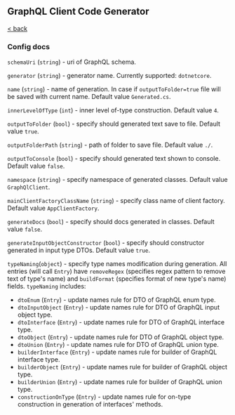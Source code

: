 ## GraphQL Client Code Generator

[< back](./index)

### Config docs

`schemaUri` (`string`) - uri of GraphQL schema.

`generator` (`string`) - generator name. Currently supported: `dotnetcore`.

`name` (`string`) - name of generation. In case if `outputToFolder=true` file will be saved with current name. Default value `Generated.cs`.

`innerLevelOfType` (`int`) - inner level of-type construction. Default value `4`.

`outputToFolder` (`bool`) - specify should generated text save to file. Default value `true`.

`outputFolderPath` (`string`) - path of folder to save file. Default value `./`.

`outputToConsole` (`bool`) - specify should generated text shown to console. Default value `false`.

`namespace` (`string`) - specify namespace of generated classes. Default value `GraphQlClient`.

`mainClientFactoryClassName` (`string`) - specify class name of client factory. Default value `AppClientFactory`.

`generateDocs` (`bool`) - specify should docs generated in classes. Default value `false`.

`generateInputObjectConstructor` (`bool`) - specify should constructor generated in input type DTOs. Default value `true`.

`typeNaming`(`object`) - specify type names modification during generation. All entries (will call `Entry`) have `removeRegex` (specifies regex pattern to remove text of type's name) and `buildFormat` (specifies format of new type's name) fields. `typeNaming` includes:

- `dtoEnum` (`Entry`) - update names rule for DTO of GraphQL enum type.
- `dtoInputObject` (`Entry`) - update names rule for DTO of GraphQL input object type.
- `dtoInterface` (`Entry`) - update names rule for DTO of GraphQL interface type.
- `dtoObject` (`Entry`) - update names rule for DTO of GraphQL object type.
- `dtoUnion` (`Entry`) - update names rule for DTO of GraphQL union type.
- `builderInterface` (`Entry`) - update names rule for builder of GraphQL interface type.
- `builderObject` (`Entry`) - update names rule for builder of GraphQL object type.
- `builderUnion` (`Entry`) - update names rule for builder of GraphQL union type.
- `constructionOnType` (`Entry`) - update names rule for on-type construction in generation of interfaces' methods.